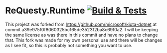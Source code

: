 ReQuesty.Runtime [![Build & Tests](https://github.com/CorruptComputer/ReQuesty.Runtime/actions/workflows/build-and-tests.yml/badge.svg?branch=main)](https://github.com/CorruptComputer/ReQuesty.Runtime/actions/workflows/build-and-tests.yml)
=======

This project was forked from https://github.com/microsoft/kiota-dotnet at commit a39e975f0f8060325bc165de352312ba8c69f0a2. I will be keeping the same license as was there in this commit and have no plans to change that. This fork was made for my own personal use and there will be changes as I see fit, so this is probably not something you want to use.
